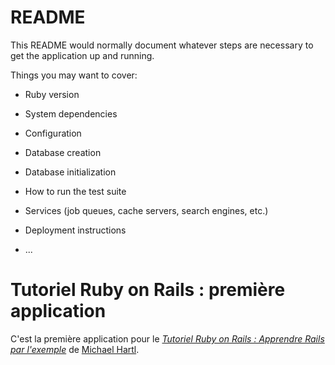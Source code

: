 # README

This README would normally document whatever steps are necessary to get the
application up and running.

Things you may want to cover:

* Ruby version

* System dependencies

* Configuration

* Database creation

* Database initialization

* How to run the test suite

* Services (job queues, cache servers, search engines, etc.)

* Deployment instructions

* ...

# Tutoriel Ruby on Rails : première application

C'est la première application pour le
[*Tutoriel Ruby on Rails : Apprendre Rails par l'exemple*](http://railstutorial.org/)
de [Michael Hartl](http://michaelhartl.com/).
